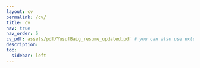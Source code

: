 ```yaml
---
layout: cv
permalink: /cv/
title: cv
nav: true
nav_order: 5
cv_pdf: assets/pdf/YusufBaig_resume_updated.pdf # you can also use external links here
description:
toc:
  sidebar: left
---
```

